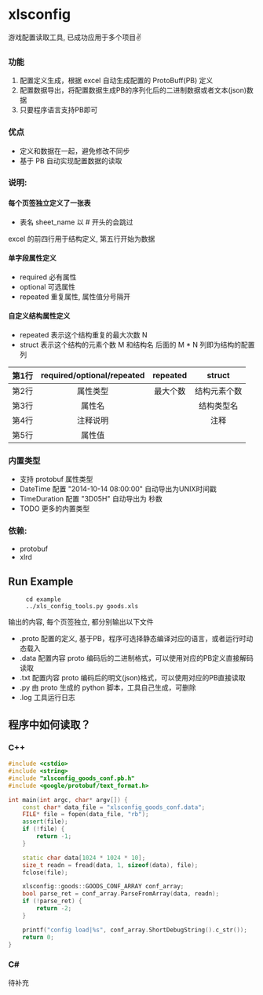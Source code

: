 # xlsconfig
游戏配置读取工具, 已成功应用于多个项目:v:

### 功能
1. 配置定义生成，根据 excel 自动生成配置的 ProtoBuff(PB) 定义
2. 配置数据导出，将配置数据生成PB的序列化后的二进制数据或者文本(json)数据
3. 只要程序语言支持PB即可

### 优点
* 定义和数据在一起，避免修改不同步
* 基于 PB 自动实现配置数据的读取

### 说明:
#### 每个页签独立定义了一张表
* 表名 sheet_name 以 # 开头的会跳过

excel 的前四行用于结构定义, 第五行开始为数据
#### 单字段属性定义
* required 必有属性
* optional 可选属性
* repeated 重复属性, 属性值分号隔开

#### 自定义结构属性定义
* repeated 表示这个结构重复的最大次数 N 
* struct 表示这个结构的元素个数 M 和结构名
后面的 M * N 列即为结构的配置列

|第1行  | required/optional/repeated | repeated  | struct               |
|:-----:|:--------------------------:|:---------:|:--------------------:|
|第2行  | 属性类型                   |  最大个数 | 结构元素个数         |
|第3行  | 属性名                     |           | 结构类型名           |
|第4行  | 注释说明                   |           | 注释                 |
|第5行  | 属性值                     |           |                      |


### 内置类型
* 支持 protobuf 属性类型
* DateTime  配置 "2014-10-14 08:00:00" 自动导出为UNIX时间戳
* TimeDuration 配置 "3D05H" 自动导出为 秒数
* TODO 更多的内置类型

### 依赖:
* protobuf
* xlrd

## Run Example
```
     cd example
     ../xls_config_tools.py goods.xls
```
输出的内容, 每个页签独立, 都分别输出以下文件
* .proto 配置的定义, 基于PB，程序可选择静态编译对应的语言，或者运行时动态载入
* .data 配置内容 proto 编码后的二进制格式，可以使用对应的PB定义直接解码读取
* .txt 配置内容 proto 编码后的明文(json)格式，可以使用对应的PB直接读取
* .py 由 proto 生成的 python 脚本，工具自己生成，可删除
* .log 工具运行日志

## 程序中如何读取？
### C++
```c++
#include <cstdio>
#include <string>
#include "xlsconfig_goods_conf.pb.h"
#include <google/protobuf/text_format.h>

int main(int argc, char* argv[]) {
	const char* data_file = "xlsconfig_goods_conf.data";
	FILE* file = fopen(data_file, "rb");
	assert(file);
	if (!file) {
		return -1;
	}

	static char data[1024 * 1024 * 10];
	size_t readn = fread(data, 1, sizeof(data), file);
	fclose(file);

	xlsconfig::goods::GOODS_CONF_ARRAY conf_array;
	bool parse_ret = conf_array.ParseFromArray(data, readn);
	if (!parse_ret) {
		return -2;
	}

	printf("config load|%s", conf_array.ShortDebugString().c_str());
	return 0;
}
```
### C\#
待补充

